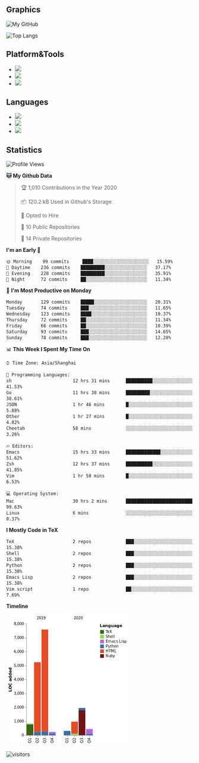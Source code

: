 ## Graphics

![My GitHub](https://github-readme-stats.vercel.app/api?username=SteamedFish&count_private=true&show_icons=true&theme=buefy&include_all_commits=false)

![Top Langs](https://github-readme-stats.vercel.app/api/top-langs/?username=SteamedFish&theme=buefy&hide=ruby&count_private=true&show_icons=true&layout=compact)

## Platform&Tools

* [![](https://img.shields.io/badge/ArchLinux--purple?style=flat-square&logo=ArchLinux)](https://www.archlinux.org/)
* [![](https://img.shields.io/badge/Gentoo-testing-purple?style=flat-square&logo=Gentoo)](https://www.gentoo.org/)
* [![](https://img.shields.io/badge/Doom%20Emacs-28-blue?style=flat-square&logo=Gnu%20emacs&logoColor=white)](https://www.gnu.org/software/emacs/)

## Languages

* [![](https://img.shields.io/badge/-Python-3776AB?style=flat-square&logo=python&logoColor=white)](https://www.python.org/)
* [![](https://img.shields.io/badge/-Bash-00ADD8?style=flat-square&logo=Gnu-bash&logoColor=white)](https://www.gnu.org/software/bash/)
* [![](https://img.shields.io/badge/-Go-00ADD8?style=flat-square&logo=go&logoColor=white)](https://golang.org/)

## Statistics

<!--START_SECTION:waka-->
![Profile Views](http://img.shields.io/badge/Profile%20Views-6-blue)

**🐱 My Github Data** 

> 🏆 1,010 Contributions in the Year 2020
 > 
> 📦 120.2 kB Used in Github's Storage 
 > 
> 💼 Opted to Hire
 > 
> 📜 10 Public Repositories 
 > 
> 🔑 14 Private Repositories  
 > 
**I'm an Early 🐤** 

```text
🌞 Morning    99 commits     ████░░░░░░░░░░░░░░░░░░░░░   15.59% 
🌆 Daytime    236 commits    █████████░░░░░░░░░░░░░░░░   37.17% 
🌃 Evening    228 commits    █████████░░░░░░░░░░░░░░░░   35.91% 
🌙 Night      72 commits     ██░░░░░░░░░░░░░░░░░░░░░░░   11.34%

```
📅 **I'm Most Productive on Monday** 

```text
Monday       129 commits    █████░░░░░░░░░░░░░░░░░░░░   20.31% 
Tuesday      74 commits     ███░░░░░░░░░░░░░░░░░░░░░░   11.65% 
Wednesday    123 commits    ████░░░░░░░░░░░░░░░░░░░░░   19.37% 
Thursday     72 commits     ██░░░░░░░░░░░░░░░░░░░░░░░   11.34% 
Friday       66 commits     ██░░░░░░░░░░░░░░░░░░░░░░░   10.39% 
Saturday     93 commits     ███░░░░░░░░░░░░░░░░░░░░░░   14.65% 
Sunday       78 commits     ███░░░░░░░░░░░░░░░░░░░░░░   12.28%

```


📊 **This Week I Spent My Time On** 

```text
⌚︎ Time Zone: Asia/Shanghai

💬 Programming Languages: 
sh                       12 hrs 31 mins      ██████████░░░░░░░░░░░░░░░   41.53% 
Go                       11 hrs 38 mins      █████████░░░░░░░░░░░░░░░░   38.61% 
JSON                     1 hr 46 mins        █░░░░░░░░░░░░░░░░░░░░░░░░   5.88% 
Other                    1 hr 27 mins        █░░░░░░░░░░░░░░░░░░░░░░░░   4.82% 
Cheetah                  58 mins             ░░░░░░░░░░░░░░░░░░░░░░░░░   3.26%

🔥 Editors: 
Emacs                    15 hrs 33 mins      █████████████░░░░░░░░░░░░   51.62% 
Zsh                      12 hrs 37 mins      ██████████░░░░░░░░░░░░░░░   41.85% 
Vim                      1 hr 58 mins        █░░░░░░░░░░░░░░░░░░░░░░░░   6.53%

💻 Operating System: 
Mac                      30 hrs 2 mins       █████████████████████████   99.63% 
Linux                    6 mins              ░░░░░░░░░░░░░░░░░░░░░░░░░   0.37%

```

**I Mostly Code in TeX** 

```text
TeX                      2 repos             ███░░░░░░░░░░░░░░░░░░░░░░   15.38% 
Shell                    2 repos             ███░░░░░░░░░░░░░░░░░░░░░░   15.38% 
Python                   2 repos             ███░░░░░░░░░░░░░░░░░░░░░░   15.38% 
Emacs Lisp               2 repos             ███░░░░░░░░░░░░░░░░░░░░░░   15.38% 
Vim script               1 repo              ██░░░░░░░░░░░░░░░░░░░░░░░   7.69%

```


**Timeline**

![Chart not found](https://raw.githubusercontent.com/SteamedFish/SteamedFish/master/charts/bar_graph.png) 


<!--END_SECTION:waka-->

![visitors](https://visitor-badge.laobi.icu/badge?page_id=SteamedFish.SteamedFish)
